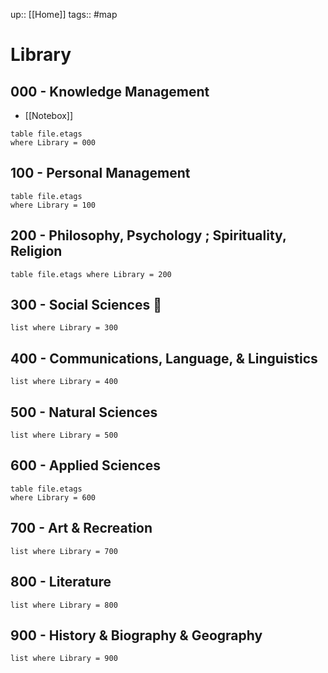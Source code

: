 up:: [[Home]]
tags:: #map

# Library

## 000 - Knowledge Management

- [[Notebox]] 

```dataview
table file.etags
where Library = 000
```

## 100 - Personal Management

```dataview
table file.etags
where Library = 100
```

## 200 - Philosophy, Psychology ; Spirituality, Religion

```dataview
table file.etags where Library = 200
```

## 300 - Social Sciences 👥

```dataview
list where Library = 300
```

## 400 - Communications, Language, & Linguistics

```dataview
list where Library = 400
```

## 500 - Natural Sciences

```dataview
list where Library = 500
```

## 600 - Applied Sciences

```dataview
table file.etags
where Library = 600
```

## 700 - Art & Recreation

```dataview
list where Library = 700
```

## 800 - Literature

```dataview
list where Library = 800
```

## 900 - History & Biography & Geography

```dataview
list where Library = 900
```
